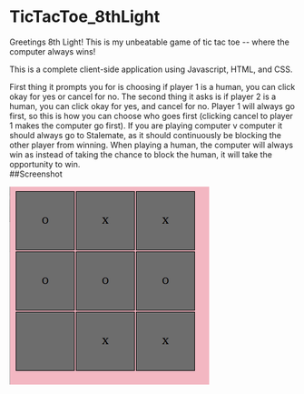 # TicTacToe_8thLight
Greetings 8th Light! This is my unbeatable game of tic tac toe -- where the computer always wins!

This is a complete client-side application using Javascript, HTML, and CSS.

First thing it prompts you for is choosing if player 1 is a human, you can click okay for yes or cancel for no. The second thing it asks is if player 2 is a human, you can click okay for yes, and cancel for no. Player 1 will always go first, so this is how you can choose who goes first (clicking cancel to player 1 makes the computer go first). If you are playing computer v computer it should always go to Stalemate, as it should continuously be blocking the other player from winning.
When playing a human, the computer will always win as instead of taking the chance to block the human, it will take the opportunity to win.   
##Screenshot

![TicTacToe](/TicTac.png)
